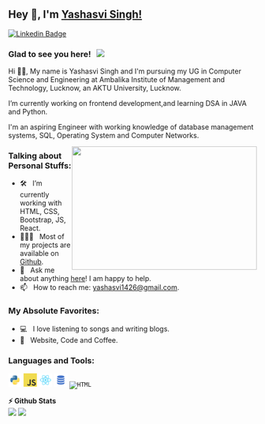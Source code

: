 ## Hey 👋, I'm [Yashasvi Singh!](https://github.com/ks3122001/)

[![Linkedin Badge](https://img.shields.io/badge/-LinkedIn-0e76a8?style=flat-square&logo=Linkedin&logoColor=white)](https://www.linkedin.com/in/yashasvi-singh-4b2b92234/)
<!--[![Website Badge](https://img.shields.io/badge/Website-3b5998?style=flat-square&logo=google-chrome&logoColor=white)](https://ks3122001.github.io/)-->
<!--[![Twitter Badge](https://img.shields.io/badge/-Twitter-00acee?style=flat-square&logo=Twitter&logoColor=white)](https://twitter.com/KunalSh3122001)-->
<!--[![Instagram Badge](https://img.shields.io/badge/-Instagram-e4405f?style=flat-square&logo=Instagram&logoColor=white)](https://www.instagram.com/kirro_sharma/)--><!--[![Telegram Badge](https://img.shields.io/badge/-Telegram-0088cc?style=flat-square&logo=Telegram&logoColor=white)](https://t.me/pvaceo)-->

### Glad to see you here! &nbsp; ![](https://visitor-badge.glitch.me/badge?page_id=yashasviii.yashasvii&style=flat-square&color=0088cc)

Hi 👋🏻, My name is Yashasvi Singh and I'm pursuing my UG in Computer Science and Engineering at Ambalika Institute of Management and Technology, Lucknow, an AKTU University, Lucknow. 

I’m currently working on frontend development,and learning DSA in JAVA and Python.

I'm an aspiring Engineer with working knowledge of database management systems, SQL, Operating System and Computer Networks.

<img align="right" height="250" width="375" alt="" src="https://raw.githubusercontent.com/iampavangandhi/iampavangandhi/master/gifs/coder.gif"/>

### Talking about Personal Stuffs:

- 🛠 &nbsp; I’m currently working with HTML, CSS, Bootstrap, JS, React.
- 👨🏻‍💻 &nbsp; Most of my projects are available on [Github](https://github.com/yashasviii).
- 💬 &nbsp; Ask me about anything [here](https://t.me/shm_kunal)! I am happy to help.
- 📫 &nbsp; How to reach me: yashasvi1426@gmail.com.

### My Absolute Favorites:

- 💻 &nbsp; I love listening to songs and writing blogs.
- 🍕 &nbsp; Website, Code and Coffee.

### Languages and Tools:
<code><img height="27" src="https://raw.githubusercontent.com/github/explore/80688e429a7d4ef2fca1e82350fe8e3517d3494d/topics/python/python.png" alt="python"></code>
<code><img height="27" src="https://raw.githubusercontent.com/github/explore/80688e429a7d4ef2fca1e82350fe8e3517d3494d/topics/javascript/javascript.png" alt="javascript"></code>
<code><img height="27" src="https://raw.githubusercontent.com/github/explore/80688e429a7d4ef2fca1e82350fe8e3517d3494d/topics/react/react.png" alt="react"></code>
<code><img height="27" src="https://raw.githubusercontent.com/github/explore/80688e429a7d4ef2fca1e82350fe8e3517d3494d/topics/sql/sql.png" alt="sql"></code>
<code><img height="27" src="https://cdn.jsdelivr.net/gh/devicons/devicon/icons/html5/html5-original.svg" alt="HTML"></code>

  <summary><b>⚡ Github Stats</b></summary>

<img height="180em" src="https://github-readme-stats.vercel.app/api?username=yashasviii&show_icons=true&hide_border=true" />
<img height="180em" src="https://github-readme-stats.vercel.app/api/top-langs/?username=yashasviii&exclude_repo=KNN-Image-Classification&show_icons=true&hide_border=true&layout=compact&langs_count=8"/>

#
